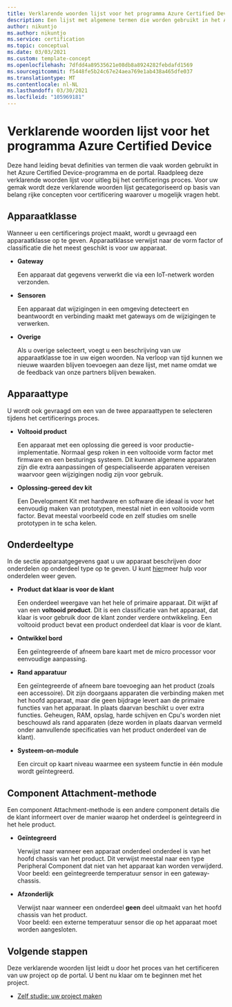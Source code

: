 ```yaml
---
title: Verklarende woorden lijst voor het programma Azure Certified Device
description: Een lijst met algemene termen die worden gebruikt in het Azure Certified Device-programma
author: nikuntjo
ms.author: nikuntjo
ms.service: certification
ms.topic: conceptual
ms.date: 03/03/2021
ms.custom: template-concept
ms.openlocfilehash: 7dfdd4a89535621e08db8a8924282febdafd1569
ms.sourcegitcommit: f5448fe5b24c67e24aea769e1ab438a465dfe037
ms.translationtype: MT
ms.contentlocale: nl-NL
ms.lasthandoff: 03/30/2021
ms.locfileid: "105969181"
---
```

# <a name="azure-certified-device-program-glossary"></a>Verklarende woorden lijst voor het programma Azure Certified Device

Deze hand leiding bevat definities van termen die vaak worden gebruikt in het Azure Certified Device-programma en de portal. Raadpleeg deze verklarende woorden lijst voor uitleg bij het certificerings proces. Voor uw gemak wordt deze verklarende woorden lijst gecategoriseerd op basis van belang rijke concepten voor certificering waarover u mogelijk vragen hebt.

## <a name="device-class"></a>Apparaatklasse

Wanneer u een certificerings project maakt, wordt u gevraagd een apparaatklasse op te geven. Apparaatklasse verwijst naar de vorm factor of classificatie die het meest geschikt is voor uw apparaat.

- **Gateway**

    Een apparaat dat gegevens verwerkt die via een IoT-netwerk worden verzonden.

- **Sensoren**

    Een apparaat dat wijzigingen in een omgeving detecteert en beantwoordt en verbinding maakt met gateways om de wijzigingen te verwerken.

- **Overige**

    Als u overige selecteert, voegt u een beschrijving van uw apparaatklasse toe in uw eigen woorden. Na verloop van tijd kunnen we nieuwe waarden blijven toevoegen aan deze lijst, met name omdat we de feedback van onze partners blijven bewaken.

## <a name="device-type"></a>Apparaattype

U wordt ook gevraagd om een van de twee apparaattypen te selecteren tijdens het certificerings proces.

- **Voltooid product**

    Een apparaat met een oplossing die gereed is voor productie-implementatie. Normaal gesp roken in een voltooide vorm factor met firmware en een besturings systeem. Dit kunnen algemene apparaten zijn die extra aanpassingen of gespecialiseerde apparaten vereisen waarvoor geen wijzigingen nodig zijn voor gebruik.
- **Oplossing-gereed dev kit**

    Een Development Kit met hardware en software die ideaal is voor het eenvoudig maken van prototypen, meestal niet in een voltooide vorm factor. Bevat meestal voorbeeld code en zelf studies om snelle prototypen in te scha kelen.

## <a name="component-type"></a>Onderdeeltype

In de sectie apparaatgegevens gaat u uw apparaat beschrijven door onderdelen op onderdeel type op te geven. U kunt [hier](./how-to-using-the-components-feature.md)meer hulp voor onderdelen weer geven.

- **Product dat klaar is voor de klant**

    Een onderdeel weergave van het hele of primaire apparaat. Dit wijkt af van een **voltooid product**. Dit is een classificatie van het apparaat, dat klaar is voor gebruik door de klant zonder verdere ontwikkeling. Een voltooid product bevat een product onderdeel dat klaar is voor de klant.
- **Ontwikkel bord**

    Een geïntegreerde of afneem bare kaart met de micro processor voor eenvoudige aanpassing.
- **Rand apparatuur**

    Een geïntegreerde of afneem bare toevoeging aan het product (zoals een accessoire). Dit zijn doorgaans apparaten die verbinding maken met het hoofd apparaat, maar die geen bijdrage levert aan de primaire functies van het apparaat. In plaats daarvan beschikt u over extra functies. Geheugen, RAM, opslag, harde schijven en Cpu's worden niet beschouwd als rand apparaten (deze worden in plaats daarvan vermeld onder aanvullende specificaties van het product onderdeel van de klant).
- **Systeem-on-module**  

    Een circuit op kaart niveau waarmee een systeem functie in één module wordt geïntegreerd.

## <a name="component-attachment-method"></a>Component Attachment-methode

Een component Attachment-methode is een andere component details die de klant informeert over de manier waarop het onderdeel is geïntegreerd in het hele product.

- **Geïntegreerd**
 
    Verwijst naar wanneer een apparaat onderdeel onderdeel is van het hoofd chassis van het product. Dit verwijst meestal naar een type Peripheral Component dat niet van het apparaat kan worden verwijderd.  
    Voor beeld: een geïntegreerde temperatuur sensor in een gateway-chassis.

- **Afzonderlijk**

    Verwijst naar wanneer een onderdeel **geen** deel uitmaakt van het hoofd chassis van het product.  
    Voor beeld: een externe temperatuur sensor die op het apparaat moet worden aangesloten.


## <a name="next-steps"></a>Volgende stappen

Deze verklarende woorden lijst leidt u door het proces van het certificeren van uw project op de portal. U bent nu klaar om te beginnen met het project.
- [Zelf studie: uw project maken](./tutorial-01-creating-your-project.md)

